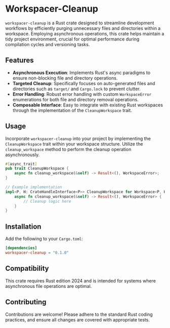 # Workspacer-Cleanup

`workspacer-cleanup` is a Rust crate designed to streamline development workflows by efficiently purging unnecessary files and directories within a workspace. Employing asynchronous operations, this crate helps maintain a tidy project environment, crucial for optimal performance during compilation cycles and versioning tasks.

## Features

- **Asynchronous Execution**: Implements Rust's async paradigms to ensure non-blocking file and directory operations.
- **Targeted Cleanup**: Specifically focuses on auto-generated files and directories such as `target/` and `Cargo.lock` to prevent clutter.
- **Error Handling**: Robust error handling with custom `WorkspaceError` enumerations for both file and directory removal operations.
- **Composable Interface**: Easy to integrate with existing Rust workspaces through the implementation of the `CleanupWorkspace` trait.

## Usage

 Incorporate `workspacer-cleanup` into your project by implementing the `CleanupWorkspace` trait within your workspace structure. Utilize the `cleanup_workspace` method to perform the cleanup operation asynchronously.

```rust
#[async_trait]
pub trait CleanupWorkspace {
    async fn cleanup_workspace(&self) -> Result<(), WorkspaceError>;
}

// Example implementation
impl<P, H: CrateHandleInterface<P>> CleanupWorkspace for Workspace<P, H> where for<'async_trait> P: From<PathBuf> + AsRef<Path> + Send + Sync + 'async_trait {
    async fn cleanup_workspace(&self) -> Result<(), WorkspaceError> {
        // Cleanup logic here
    }
}
```

## Installation

Add the following to your `Cargo.toml`:

```toml
[dependencies]
workspacer-cleanup = "0.1.0"
```

## Compatibility

This crate requires Rust edition 2024 and is intended for systems where asynchronous file operations are optimal.

## Contributing

Contributions are welcome! Please adhere to the standard Rust coding practices, and ensure all changes are covered with appropriate tests.